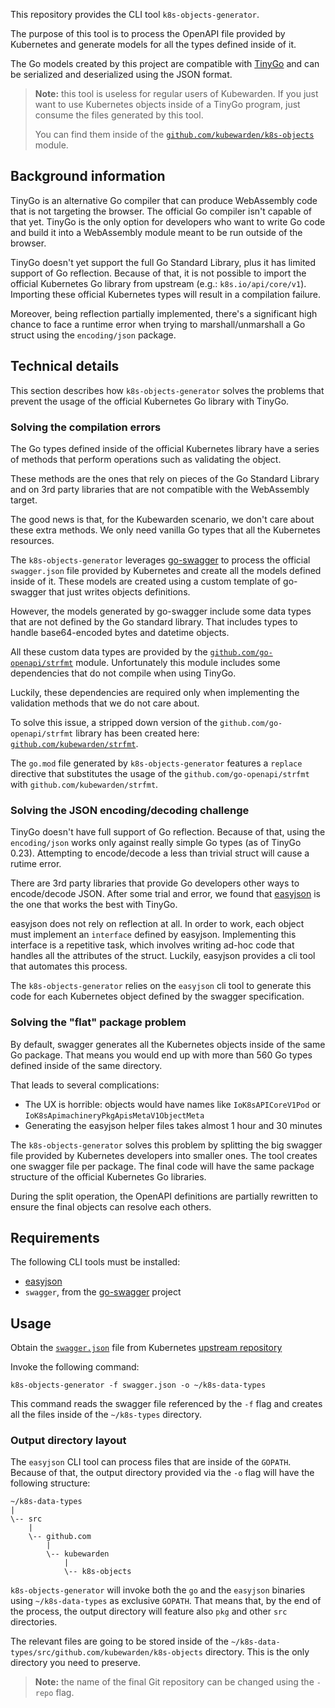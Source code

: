 This repository provides the CLI tool `k8s-objects-generator`.

The purpose of this tool is to process the OpenAPI file provided by Kubernetes
and generate models for all the types defined inside of it.

The Go models created by this project are compatible with
[TinyGo](tinygo.org/)
and can be serialized and deserialized using the JSON format.

> **Note:** this tool is useless for regular users of Kubewarden. If you just
> want to use Kubernetes objects inside of a TinyGo program, just consume
> the files generated by this tool.
>
> You can find them inside of the
> [`github.com/kubewarden/k8s-objects`](https://github.com/kubewarden/k8s-objects)
> module.

## Background information

TinyGo is an alternative Go compiler that can produce WebAssembly code that is
not targeting the browser. The official Go compiler isn't capable of that yet.
TinyGo is the only option for developers who want to write Go code and
build it into a WebAssembly module meant to be run outside of the browser.

TinyGo doesn't yet support the full Go Standard Library, plus it has limited
support of Go reflection.
Because of that, it is not possible to import the official Kubernetes Go library
from upstream (e.g.: `k8s.io/api/core/v1`).
Importing these official Kubernetes types will result in a compilation failure.

Moreover, being reflection partially implemented, there's a significant high
chance to face a runtime error when trying to marshall/unmarshall a Go
struct using the `encoding/json` package.

## Technical details

This section describes how `k8s-objects-generator` solves the problems
that prevent the usage of the official Kubernetes Go library with TinyGo.

### Solving the compilation errors

The Go types defined inside of the official Kubernetes library have a series of
methods that perform operations such as validating the object.

These methods are the ones that rely on pieces of the Go Standard Library and on
3rd party libraries that are not compatible with the WebAssembly target.

The good news is that, for the Kubewarden scenario, we don't care about these
extra methods. We only need vanilla Go types that all the Kubernetes resources.

The `k8s-objects-generator` leverages [go-swagger](https://goswagger.io/) to
process the official `swagger.json` file provided by Kubernetes and create
all the models defined inside of it.
These models are created using a custom template of go-swagger that just
writes objects definitions.

However, the models generated by go-swagger include some data types that are not
defined by the Go standard library. That includes types to handle base64-encoded
bytes and datetime objects.

All these custom data types are provided by the [`github.com/go-openapi/strfmt`](https://github.com/go-openapi/strfmt)
module.
Unfortunately this module includes some dependencies that do not compile when
using TinyGo.

Luckily, these dependencies are required only when implementing the validation
methods that we do not care about.

To solve this issue, a stripped down version of the `github.com/go-openapi/strfmt` library
has been created here:
[`github.com/kubewarden/strfmt`](https://github.com/kubewarden/strfmt).

The `go.mod` file generated by `k8s-objects-generator` features a `replace`
directive that substitutes the usage of the `github.com/go-openapi/strfmt`
with `github.com/kubewarden/strfmt`.

### Solving the JSON encoding/decoding challenge

TinyGo doesn't have full support of Go reflection. Because of that, using the
`encoding/json` works only against really simple Go types (as of TinyGo 0.23).
Attempting to encode/decode a less than trivial struct will cause a rutime error.

There are 3rd party libraries that provide Go developers other ways to
encode/decode JSON.
After some trial and error, we found that [easyjson](https://github.com/mailru/easyjson)
is the one that works the best with TinyGo.

easyjson does not rely on reflection at all. In order to work, each object must
implement an `interface` defined by easyjson. Implementing this interface is a
repetitive task, which involves writing ad-hoc code that handles all the
attributes of the struct. Luckily, easyjson provides a cli tool that automates
this process.

The `k8s-objects-generator` relies on the `easyjson` cli tool to generate this
code for each Kubernetes object defined by the swagger specification.

### Solving the "flat" package problem

By default, swagger generates all the Kubernetes objects inside of the same
Go package.
That means you would end up with more than 560 Go types defined inside of the same
directory.

That leads to several complications:

  * The UX is horrible: objects would have names like `IoK8sAPICoreV1Pod` or
  `IoK8sApimachineryPkgApisMetaV1ObjectMeta`
  * Generating the easyjson helper files takes almost 1 hour and 30 minutes

The `k8s-objects-generator` solves this problem by splitting the big swagger file
provided by Kubernetes developers into smaller ones.
The tool creates one swagger file per package. The final code will have the same
package structure of the official Kubernetes Go libraries.

During the split operation, the OpenAPI definitions are partially rewritten
to ensure the final objects can resolve each others.

## Requirements

The following CLI tools must be installed:

  * [easyjson](https://github.com/mailru/easyjson)
  * `swagger`, from the [go-swagger](https://goswagger.io/install.html) project

## Usage

Obtain the
[`swagger.json`](https://github.com/kubernetes/kubernetes/blob/release-1.24/api/openapi-spec/swagger.json)
file from Kubernetes [upstream repository](https://github.com/kubernetes/kubernetes/tree/release-1.24/api/openapi-spec)

Invoke the following command:

```console
k8s-objects-generator -f swagger.json -o ~/k8s-data-types
```

This command reads the swagger file referenced by the `-f` flag and creates all
the files inside of the `~/k8s-types` directory.

### Output directory layout

The `easyjson` CLI tool can process files that are inside of the `GOPATH`.
Because of that, the output directory provided via the `-o` flag will have
the following structure:

```
~/k8s-data-types
|
\-- src
    |
    \-- github.com
        |
        \-- kubewarden
            |
            \-- k8s-objects
```

`k8s-objects-generator` will invoke both the `go` and the `easyjson` binaries
using `~/k8s-data-types` as exclusive `GOPATH`. That means that, by the end of
the process, the output directory will feature also `pkg` and other `src`
directories.

The relevant files are going to be stored inside of the
`~/k8s-data-types/src/github.com/kubewarden/k8s-objects`
directory. This is the only directory you need to preserve.

> **Note:** the name of the final Git repository can be changed using the `-repo`
> flag.
